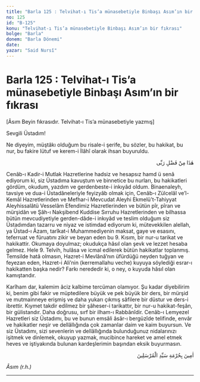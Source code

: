 ```yaml
---
title: "Barla 125 : Telvihat-ı Tis’a münasebetiyle Binbaşı Asım’ın bir fıkrası"
no: 125
id: "B-125"
konu: "Telvihat-ı Tis’a münasebetiyle Binbaşı Asım’ın bir fıkrası"
bolge: "Barla"
donem: "Barla Dönemi"
date: 
yazar: "Said Nursî"
---
```


# Barla 125 : Telvihat-ı Tis’a münasebetiyle Binbaşı Asım’ın bir fıkrası

<p class="takdim">[Âsım Beyin fıkrasıdır. Telvihat-ı Tis’a münasebetiyle yazmış]</p>

Sevgili Üstadım!

Ne diyeyim, müştâkı olduğum bu risale-i şerife, bu sözler, bu hakikat, bu nur, bu fakire lütuf ve kerem-i İlâhî olarak ihsan buyuruldu.

<p class="arabic" dir="rtl" title="Meal: “Bu Rabbimin bir fazlıdır.” [Neml Sûresi, 27:40]">هٰذَا مِنْ فَضْلِ رَبِّى</p>

Cenâb-ı Kadir-i Mutlak Hazretlerine hadsiz ve hesapsız hamd ü senâ ediyorum ki, siz Üstadıma kavuştum ve binnetice bu nurları, bu hakikatleri gördüm, okudum, yazdım ve gerdenbeste-i inkıyâd oldum. Binaenaleyh, tavsiye ve dua-i Üstadâneleriyle feyizyâb olmak için, Cenâb-ı Zülcelâl ve’l-Kemâl Hazretlerinden ve Mefhar-i Mevcudat Aleyhi Ekmelü’t-Tahiyyat Aleyhissalâtü Vesselâm Efendimiz Hazretlerinden ve bütün pîr, pîran ve mürşidân ve Şâh-ı Nakşibend Kuddise Sırruhu Hazretlerinden ve bilhassa bütün mevcudiyetiyle gerden-dâde-i inkıyâd ve teslim olduğum siz Üstadımdan tazarru ve niyaz ve istimdad ediyorum ki, mütevekkilen alellah, ya Üstad-ı Âzam, tarîkat-i Muhammediyenin maksat, gaye ve esasını, teferruat ve füruatını zikir ve beyan eden bu 9. Kısım, bir nur-u tarikat ve hakikattir. Okumaya doyulmaz; okudukça hâsıl olan şevk ve lezzet hesaba gelmez. Hele 9. Telvih, hulâsa ve icmal edilerek bütün hakikatlar toplanmış. Temsilde hatâ olmasın, Hazret-i Mevlânâ’nın üfürdüğü neyden tuğyan ve feyezan eden, Hazret-i Ali’nin (kerremallahu veche) kuyuya söylediği esrar-ı hakikatten başka nedir? Farkı nerededir ki, o ney, o kuyuda hâsıl olan kamıştandır.

Karîham dar, kalemim âciz kalbime tercüman olamıyor. Şu kadar diyebilirim ki, benim gibi fakir ve müptedilere büyük ve pek büyük bir ders, bir mürşid ve mutmainneye erişmiş ve daha yukarı çıkmış sâfilere bir düstur ve ders-i ibrettir. Kıymet takdir edilmez bir şâheser-i tarikattır, bir nur-u hakikat-feşân, bir gülistandır. Daha doğrusu, sırf bir ilham-ı Rabbânîdir. Cenâb-ı Lemyezel Hazretleri siz Üstadımı, bu ve bunun emsâli âsâr-ı bergüzîde telifinde, envâr ve hakikatler neşir ve dellâllığında çok zamanlar daim ve kaim buyursun. Ve siz Üstadımı, sizi sevenlerin ve dellâllığında bulunduğunuz nidalarınızı işitmek ve dinlemek, okuyup yazmak, mucibince hareket ve amel etmek heves ve iştiyakında bulunan kardeşlerimin başından eksik buyurmasın.

<p class="arabic" dir="rtl" title="Meal: “Âmin, Peygamberlerin efendisi hürmetine..”">اٰمِينَ بِحُرْمَةِ سَيِّدِ الْمُرْسَلِينَ</p>

*Âsım (r.h.)*

***
